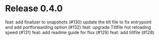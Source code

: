 # Release 0.4.0

feat: add finalizer to snapshots (#130)
update the tilt file to fix entrypoint and add portforwarding option (#132)
feat: upgrade Tiltfile hot reloading speed (#131)
feat: add readme guide for flux (#129)
feat: add tiltfile (#128)
